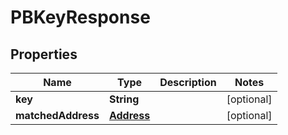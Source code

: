 
# PBKeyResponse

## Properties
Name | Type | Description | Notes
------------ | ------------- | ------------- | -------------
**key** | **String** |  |  [optional]
**matchedAddress** | [**Address**](Address.md) |  |  [optional]



